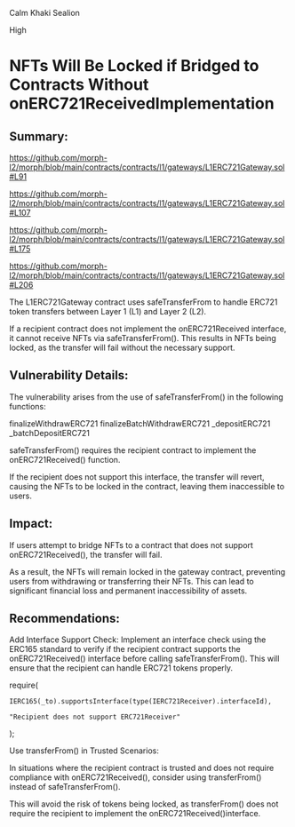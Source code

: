 Calm Khaki Sealion

High

# NFTs Will Be Locked if Bridged to Contracts Without onERC721ReceivedImplementation


## Summary:

https://github.com/morph-l2/morph/blob/main/contracts/contracts/l1/gateways/L1ERC721Gateway.sol#L91

https://github.com/morph-l2/morph/blob/main/contracts/contracts/l1/gateways/L1ERC721Gateway.sol#L107

https://github.com/morph-l2/morph/blob/main/contracts/contracts/l1/gateways/L1ERC721Gateway.sol#L175

https://github.com/morph-l2/morph/blob/main/contracts/contracts/l1/gateways/L1ERC721Gateway.sol#L206

The L1ERC721Gateway contract uses safeTransferFrom to handle ERC721 token transfers between Layer 1 (L1) and Layer 2 (L2). 



If a recipient contract does not implement the onERC721Received interface, it cannot receive NFTs via safeTransferFrom(). This results in NFTs being locked, as the transfer will fail without the necessary support.





## Vulnerability Details:



The vulnerability arises from the use of safeTransferFrom() in the following functions:

finalizeWithdrawERC721
finalizeBatchWithdrawERC721
_depositERC721
_batchDepositERC721


safeTransferFrom() requires the recipient contract to implement the onERC721Received() function. 



If the recipient does not support this interface, the transfer will revert, causing the NFTs to be locked in the contract, leaving them inaccessible to users.





## Impact:



If users attempt to bridge NFTs to a contract that does not support onERC721Received(), the transfer will fail. 



As a result, the NFTs will remain locked in the gateway contract, preventing users from withdrawing or transferring their NFTs. This can lead to significant financial loss and permanent inaccessibility of assets.





## Recommendations:



Add Interface Support Check: Implement an interface check using the ERC165 standard to verify if the recipient contract supports the onERC721Received() interface before calling safeTransferFrom(). This will ensure that the recipient can handle ERC721 tokens properly.




require(

    IERC165(_to).supportsInterface(type(IERC721Receiver).interfaceId),

    "Recipient does not support ERC721Receiver"

);





Use transferFrom() in Trusted Scenarios: 



In situations where the recipient contract is trusted and does not require compliance with onERC721Received(), consider using transferFrom() instead of safeTransferFrom(). 



This will avoid the risk of tokens being locked, as transferFrom() does not require the recipient to implement the onERC721Received()interface.


